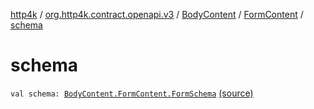 [http4k](../../../index.md) / [org.http4k.contract.openapi.v3](../../index.md) / [BodyContent](../index.md) / [FormContent](index.md) / [schema](./schema.md)

# schema

`val schema: `[`BodyContent.FormContent.FormSchema`](-form-schema/index.md) [(source)](https://github.com/http4k/http4k/blob/master/http4k-contract/src/main/kotlin/org/http4k/contract/openapi/v3/model.kt#L75)